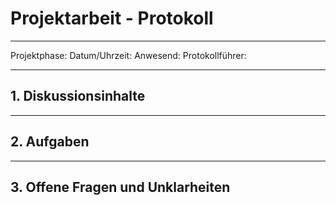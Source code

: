 # Projektarbeit - Protokoll

---

Projektphase: 
Datum/Uhrzeit: 
Anwesend: 
Protokollführer: 

---

## 1. Diskussionsinhalte

---

## 2. Aufgaben

---

## 3. Offene Fragen und Unklarheiten